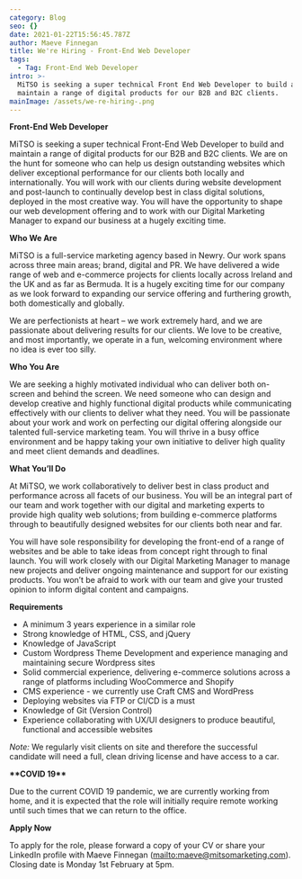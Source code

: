 ```yaml
---
category: Blog
seo: {}
date: 2021-01-22T15:56:45.787Z
author: Maeve Finnegan
title: We're Hiring - Front-End Web Developer
tags:
  - Tag: Front-End Web Developer
intro: >-
  MiTSO is seeking a super technical Front End Web Developer to build and
  maintain a range of digital products for our B2B and B2C clients. 
mainImage: /assets/we-re-hiring-.png
---
```

**Front-End Web Developer** 

MiTSO is seeking a super technical Front-End Web Developer to build and maintain a range of digital products for our B2B and B2C clients. We are on the hunt for someone who can help us design outstanding websites which deliver exceptional performance for our clients both locally and internationally. You will work with our clients during website development and post-launch to continually develop best in class digital solutions, deployed in the most creative way. You will have the opportunity to shape our web development offering and to work with our Digital Marketing Manager to expand our business at a hugely exciting time.

**Who We Are** 

MiTSO is a full-service marketing agency based in Newry. Our work spans across three main areas; brand, digital and PR. We have delivered a wide range of web and e-commerce projects for clients locally across Ireland and the UK and as far as Bermuda. It is a hugely exciting time for our company as we look forward to expanding our service offering and furthering growth, both domestically and globally.  

We are perfectionists at heart – we work extremely hard, and we are passionate about delivering results for our clients. We love to be creative, and most importantly, we operate in a fun, welcoming environment where no idea is ever too silly. 

**Who You Are**

We are seeking a highly motivated individual who can deliver both on-screen and behind the screen. We need someone who can design and develop creative and highly functional digital products while communicating effectively with our clients to deliver what they need. You will be passionate about your work and work on perfecting our digital offering alongside our talented full-service marketing team. You will thrive in a busy office environment and be happy taking your own initiative to deliver high quality and meet client demands and deadlines. 

**What You’ll Do** 

At MiTSO, we work collaboratively to deliver best in class product and performance across all facets of our business. You will be an integral part of our team and work together with our digital and marketing experts to provide high quality web solutions; from building e-commerce platforms through to beautifully designed websites for our clients both near and far. 

You will have sole responsibility for developing the front-end of a range of websites and be able to take ideas from concept right through to final launch. You will work closely with our Digital Marketing Manager to manage new projects and deliver ongoing maintenance and support for our existing products. You won’t be afraid to work with our team and give your trusted opinion to inform digital content and campaigns. 

**Requirements** 

* A minimum 3 years experience in a similar role 
* Strong knowledge of HTML, CSS, and jQuery 
* Knowledge of JavaScript 
* Custom Wordpress Theme Development and experience managing and maintaining secure Wordpress sites 
* Solid commercial experience, delivering e-commerce solutions across a range of platforms including WooCommerce and Shopify 
* CMS experience - we currently use Craft CMS and WordPress 
* Deploying websites via FTP or CI/CD is a must 
* Knowledge of Git (Version Control) 
* Experience collaborating with UX/UI designers to produce beautiful, functional and accessible websites

_Note:_ We regularly visit clients on site and therefore the successful candidate will need a full, clean driving license and have access to a car. 

**\*\*COVID 19\*\*** 

Due to the current COVID 19 pandemic, we are currently working from home, and it is expected that the role will initially require remote working until such times that we can return to the office.  

**Apply Now** 

To apply for the role, please forward a copy of your CV or share your LinkedIn profile with Maeve Finnegan (<mailto:maeve@mitsomarketing.com>). Closing date is Monday 1st February at 5pm.
